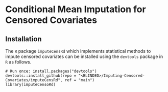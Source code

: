 # Conditional Mean Imputation for Censored Covariates 
## Installation 

The `R` package `imputeCensRd` which implements statistical methods to impute censored covariates can be installed using the `devtools` package in `R` as follows. 

```{r}
# Run once: install.packages("devtools")
devtools::install_github(repo = "<BLINDED>/Imputing-Censored-Covariates/imputeCensRd", ref = "main")
library(imputeCensoRd)
```
